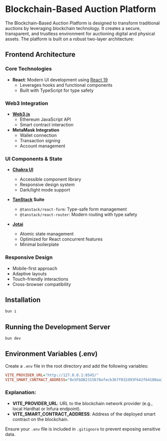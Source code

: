 # Blockchain-Based Auction Platform

The Blockchain-Based Auction Platform is designed to transform traditional auctions by leveraging blockchain technology. It creates a secure, transparent, and trustless environment for auctioning digital and physical assets. The platform is built on a robust two-layer architecture:

## Frontend Architecture

### Core Technologies
- **React**: Modern UI development using [React 19](https://react.dev/)
  - Leverages hooks and functional components
  - Built with TypeScript for type safety

### Web3 Integration
- **[Web3.js](https://web3js.readthedocs.io/en/v1.10.0/)**
  - Ethereum JavaScript API
  - Smart contract interaction
- **MetaMask Integration**
  - Wallet connection
  - Transaction signing
  - Account management

### UI Components & State
- **[Chakra UI](https://chakra-ui.com/)**
  - Accessible component library
  - Responsive design system
  - Dark/light mode support

- **[TanStack](https://tanstack.com/) Suite**
  - `@tanstack/react-form`: Type-safe form management
  - `@tanstack/react-router`: Modern routing with type safety

- **[Jotai](https://jotai.org/)**
  - Atomic state management
  - Optimized for React concurrent features
  - Minimal boilerplate

### Responsive Design
- Mobile-first approach
- Adaptive layouts
- Touch-friendly interactions
- Cross-browser compatibility

## Installation
```sh
bun i
```

## Running the Development Server
```sh
bun dev
```

## Environment Variables (.env)
Create a `.env` file in the root directory and add the following variables:

```ini
VITE_PROVIDER_URL="http://127.0.0.1:8545/"
VITE_SMART_CONTRACT_ADDRESS="0x5FbDB2315678afecb367f032d93F642f64180aa3"
```

### Explanation:
- **VITE_PROVIDER_URL**: URL to the blockchain network provider (e.g., local Hardhat or Infura endpoint).
- **VITE_SMART_CONTRACT_ADDRESS**: Address of the deployed smart contract on the blockchain.

Ensure your `.env` file is included in `.gitignore` to prevent exposing sensitive data.


